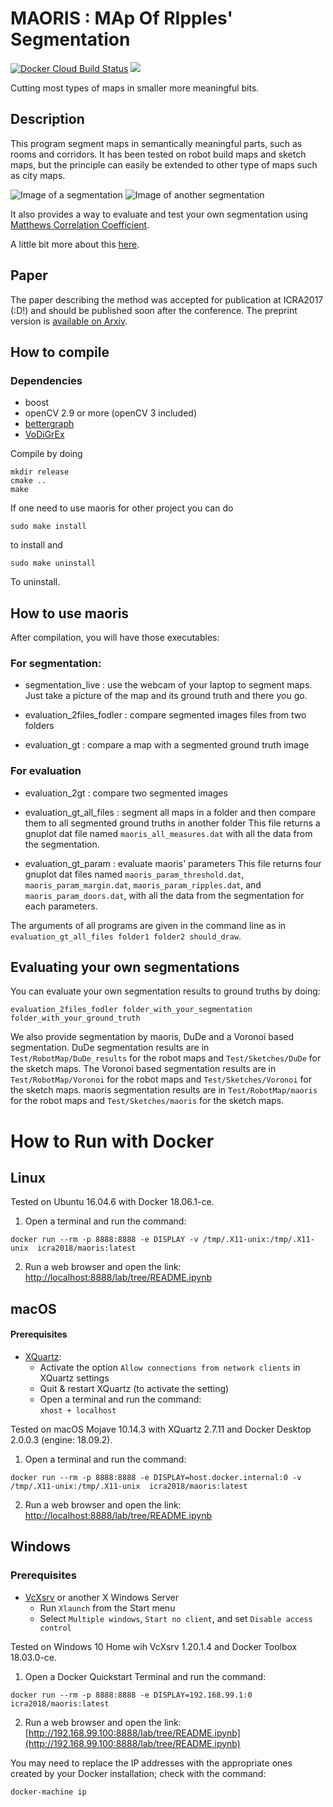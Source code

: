 # MAORIS : MAp Of RIpples' Segmentation
[![Docker Cloud Build Status](https://img.shields.io/docker/cloud/build/icra2018/maoris.svg)](https://hub.docker.com/r/icra2018/maoris)
<a href="#how-to-run-with-docker"><img src="https://img.shields.io/badge/Docker-instructions-brightgreen.svg"></a>

Cutting most types of maps in smaller more meaningful bits.

## Description

This program segment maps in semantically meaningful parts, such as rooms and corridors. It has been tested on robot build maps and sketch maps, but the principle can easily be extended to other type of maps such as city maps.

![Image of a segmentation](https://raw.githubusercontent.com/MalcolmMielle/maoris/ICRA2018/Images/maoris_NLB_straighten_color.png)
![Image of another segmentation](https://raw.githubusercontent.com/MalcolmMielle/maoris/ICRA2018/Images/maoris_Freiburg101_scan_straighten_color.png)

It also provides a way to evaluate and test your own segmentation using [Matthews Correlation Coefficient](https://en.wikipedia.org/wiki/Matthews_correlation_coefficient).

A little bit more about this [here](https://malcolmmielle.wordpress.com/2017/10/05/breaking-maps-apart-in-tiny-more-meaningful-bits/).

## Paper 

The paper describing the method was accepted for publication at ICRA2017 (:D!) and should be published soon after the conference. The preprint version is [available on Arxiv](https://arxiv.org/abs/1709.09899).

## How to compile

### Dependencies

* boost
* openCV 2.9 or more (openCV 3 included)
* [bettergraph](https://github.com/MalcolmMielle/BetterGraph)
* [VoDiGrEx](https://github.com/MalcolmMielle/VoDiGrEx)

Compile by doing 

```
mkdir release
cmake ..
make
```
If one need to use maoris for other project you can do 
```
sudo make install
```
to install and
```
sudo make uninstall
```
To uninstall.

## How to use maoris

After compilation, you will have those executables:

### For segmentation:

* segmentation_live : use the webcam of your laptop to segment maps. Just take a picture of the map and its ground truth and there you go.

* evaluation_2files_fodler : compare segmented images files from two folders

* evaluation_gt : compare a map with a segmented ground truth image

### For evaluation

* evaluation_2gt : compare two segmented images
 
* evaluation_gt_all_files : segment all maps in a folder and then compare them to all segmented ground truths in another folder
This file returns a gnuplot dat file named `maoris_all_measures.dat` with all the data from the segmentation.

* evaluation_gt_param : evaluate maoris' parameters
This file returns four gnuplot dat files named `maoris_param_threshold.dat`, `maoris_param_margin.dat`, `maoris_param_ripples.dat`, and `maoris_param_doors.dat`, with all the data from the segmentation for each parameters.

The arguments of all programs are given in the command line as in `evaluation_gt_all_files folder1 folder2 should_draw`.

## Evaluating your own segmentations

You can evaluate your own segmentation results to ground truths by doing:

```
evaluation_2files_fodler folder_with_your_segmentation folder_with_your_ground_truth
```

We also provide segmentation by maoris, DuDe and a Voronoi based segmentation. DuDe segmentation results are in `Test/RobotMap/DuDe_results` for the robot maps and `Test/Sketches/DuDe` for the sketch maps. The Voronoi based segmentation results are in `Test/RobotMap/Voronoi` for the robot maps and `Test/Sketches/Voronoi` for the sketch maps. maoris segmentation results are in `Test/RobotMap/maoris` for the robot maps and `Test/Sketches/maoris` for the sketch maps.

# How to Run with Docker
## Linux

Tested on Ubuntu 16.04.6 with Docker 18.06.1-ce.

1. Open a terminal and run the command:
```
docker run --rm -p 8888:8888 -e DISPLAY -v /tmp/.X11-unix:/tmp/.X11-unix  icra2018/maoris:latest
```
2. Run a web browser and open the link: [http://localhost:8888/lab/tree/README.ipynb](http://localhost:8888/lab/tree/README.ipynb)

## macOS
#### Prerequisites
* [XQuartz](https://www.xquartz.org/):
  - Activate the option `Allow connections from network clients` in XQuartz settings
  - Quit & restart XQuartz (to activate the setting)
  - Open a terminal and run the command:<br/> `xhost + localhost`

Tested on macOS Mojave 10.14.3 with XQuartz 2.7.11 and Docker Desktop 2.0.0.3 (engine: 18.09.2).
1. Open a terminal and run the command:
```
docker run --rm -p 8888:8888 -e DISPLAY=host.docker.internal:0 -v /tmp/.X11-unix:/tmp/.X11-unix  icra2018/maoris:latest
```
2. Run a web browser and open the link: [http://localhost:8888/lab/tree/README.ipynb](http://localhost:8888/lab/tree/README.ipynb)

## Windows
### Prerequisites
* [VcXsrv](https://sourceforge.net/projects/vcxsrv/) or another X Windows Server
  - Run `Xlaunch` from the Start menu
  - Select `Multiple windows`, `Start no client`, and set `Disable access control`

Tested on Windows 10 Home wih VcXsrv 1.20.1.4 and Docker Toolbox 18.03.0-ce.
1. Open a Docker Quickstart Terminal and run the command:
```
docker run --rm -p 8888:8888 -e DISPLAY=192.168.99.1:0  icra2018/maoris:latest
```
2. Run a web browser and open the link: [http://192.168.99.100:8888/lab/tree/README.ipynb](http://192.168.99.100:8888/lab/tree/README.ipynb)

You may need to replace the IP addresses with the appropriate ones created by your Docker installation; check with the command:
```
docker-machine ip
```
